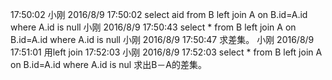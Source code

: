 17:50:02
小刚 2016/8/9 17:50:02
select aid
        from B
        left join A
        on B.id=A.id
        where A.id is null
小刚 2016/8/9 17:50:43
select *
        from B
        left join A
        on B.id=A.id
        where A.id is null
小刚 2016/8/9 17:50:47
求差集。 
小刚 2016/8/9 17:51:01
用left join
17:52:03
小刚 2016/8/9 17:52:03
select *
        from B
        left join A
        on B.id=A.id
        where A.id is nul   求出B－A的差集。